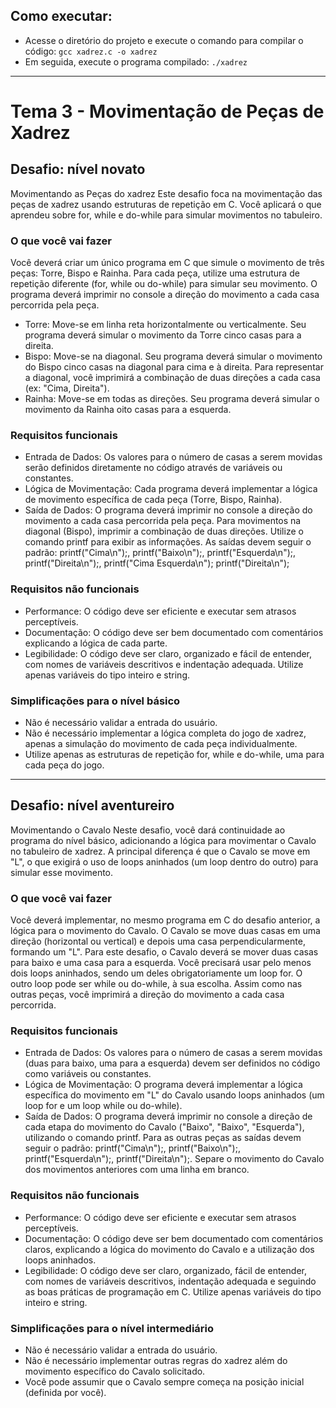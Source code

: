 ## Como executar:
- Acesse o diretório do projeto e execute o comando para compilar o código:
`gcc xadrez.c -o xadrez`
- Em seguida, execute o programa compilado:
`./xadrez`

---
# Tema 3 - Movimentação de Peças de Xadrez
## Desafio: nível novato
Movimentando as Peças do xadrez
Este desafio foca na movimentação das peças de xadrez usando estruturas de repetição em C. Você aplicará o que aprendeu sobre for, while e do-while para simular movimentos no tabuleiro.

### O que você vai fazer
Você deverá criar um único programa em C que simule o movimento de três peças: Torre, Bispo e Rainha. Para cada peça, utilize uma estrutura de repetição diferente (for, while ou do-while) para simular seu movimento. O programa deverá imprimir no console a direção do movimento a cada casa percorrida pela peça.
- Torre: Move-se em linha reta horizontalmente ou verticalmente. Seu programa deverá simular o movimento da Torre cinco casas para a direita.
- Bispo: Move-se na diagonal. Seu programa deverá simular o movimento do Bispo cinco casas na diagonal para cima e à direita. Para representar a diagonal, você imprimirá a combinação de duas direções a cada casa (ex: "Cima, Direita").
- Rainha: Move-se em todas as direções. Seu programa deverá simular o movimento da Rainha oito casas para a esquerda.

### Requisitos funcionais
- Entrada de Dados: Os valores para o número de casas a serem movidas serão definidos diretamente no código através de variáveis ou constantes.
- Lógica de Movimentação: Cada programa deverá implementar a lógica de movimento específica de cada peça (Torre, Bispo, Rainha).
- Saída de Dados: O programa deverá imprimir no console a direção do movimento a cada casa percorrida pela peça. Para movimentos na diagonal (Bispo), imprimir a combinação de duas direções. Utilize o comando printf para exibir as informações. As saídas devem seguir o padrão: printf("Cima\n");, printf("Baixo\n");, printf("Esquerda\n");, printf("Direita\n");, printf("Cima Esquerda\n"); printf("Direita\n");

### Requisitos não funcionais
- Performance: O código deve ser eficiente e executar sem atrasos perceptíveis.
- Documentação: O código deve ser bem documentado com comentários explicando a lógica de cada parte.
- Legibilidade: O código deve ser claro, organizado e fácil de entender, com nomes de variáveis descritivos e indentação adequada. Utilize apenas variáveis do tipo inteiro e string.

### Simplificações para o nível básico
- Não é necessário validar a entrada do usuário.
- Não é necessário implementar a lógica completa do jogo de xadrez, apenas a simulação do movimento de cada peça individualmente.
- Utilize apenas as estruturas de repetição for, while e do-while, uma para cada peça do jogo.

---
## Desafio: nível aventureiro
Movimentando o Cavalo
Neste desafio, você dará continuidade ao programa do nível básico, adicionando a lógica para movimentar o Cavalo no tabuleiro de xadrez. A principal diferença é que o Cavalo se move em "L", o que exigirá o uso de loops aninhados (um loop dentro do outro) para simular esse movimento.

### O que você vai fazer
Você deverá implementar, no mesmo programa em C do desafio anterior, a lógica para o movimento do Cavalo. O Cavalo se move duas casas em uma direção (horizontal ou vertical) e depois uma casa perpendicularmente, formando um "L". Para este desafio, o Cavalo deverá se mover duas casas para baixo e uma casa para a esquerda. Você precisará usar pelo menos dois loops aninhados, sendo um deles obrigatoriamente um loop for. O outro loop pode ser while ou do-while, à sua escolha. Assim como nas outras peças, você imprimirá a direção do movimento a cada casa percorrida.

### Requisitos funcionais
- Entrada de Dados: Os valores para o número de casas a serem movidas (duas para baixo, uma para a esquerda) devem ser definidos no código como variáveis ou constantes.
- Lógica de Movimentação: O programa deverá implementar a lógica específica do movimento em "L" do Cavalo usando loops aninhados (um loop for e um loop while ou do-while).
- Saída de Dados: O programa deverá imprimir no console a direção de cada etapa do movimento do Cavalo ("Baixo", "Baixo", "Esquerda"), utilizando o comando printf. Para as outras peças as saídas devem seguir o padrão: printf("Cima\n");, printf("Baixo\n");, printf("Esquerda\n");, printf("Direita\n");. Separe o movimento do Cavalo dos movimentos anteriores com uma linha em branco.

### Requisitos não funcionais
- Performance: O código deve ser eficiente e executar sem atrasos perceptíveis.
- Documentação: O código deve ser bem documentado com comentários claros, explicando a lógica do movimento do Cavalo e a utilização dos loops aninhados.
- Legibilidade: O código deve ser claro, organizado, fácil de entender, com nomes de variáveis descritivos, indentação adequada e seguindo as boas práticas de programação em C. Utilize apenas variáveis do tipo inteiro e string.

### Simplificações para o nível intermediário
- Não é necessário validar a entrada do usuário.
- Não é necessário implementar outras regras do xadrez além do movimento específico do Cavalo solicitado.
- Você pode assumir que o Cavalo sempre começa na posição inicial (definida por você).
